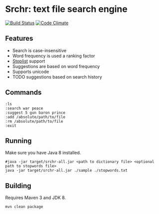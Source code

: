 # Srchr: text file search engine 
[![Build Status](https://travis-ci.org/thedotedge/srchr.svg?branch=master)](https://travis-ci.org/thedotedge/srchr) [![Code Climate](https://codeclimate.com/github/thedotedge/srchr/badges/gpa.svg)](https://codeclimate.com/github/thedotedge/srchr) 


## Features

* Search is case-insensitive
* Word frequency is used a ranking factor
* [Stoplist](stopwords.txt) support
* Suggestions are based on word frequency
* Supports unicode
* TODO suggestions based on search history

## Commands
```
:ls
:search war peace
:suggest 5 gun baron prince
:add /absolute/path/to/file
:rm /absolute/path/to/file
:exit
```

## Running
Make sure you have Java 8 installed.
```
#java -jar target/srchr-all.jar <path to dictionary file> <optional path to stopwords file>
java -jar target/srchr-all.jar ./sample ./stopwords.txt
```

## Building
Requires Maven 3 and JDK 8.
```
mvn clean package
```